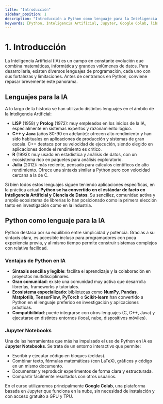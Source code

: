 ```yaml
---
title: "Introducción"
sidebar_position: 1
description: "Introducción a Python como lenguaje para la Inteligencia Artificial, su ecosistema de librerías y el uso de Jupyter Notebooks."
keywords: [Python, Inteligencia Artificial, Jupyter, Google Colab, librerías IA]
---
```


<div class="justify-text">

# 1. Introducción

La Inteligencia Artificial (IA) es un campo en constante evolución que combina matemáticas, informática y grandes volúmenes de datos. Para desarrollarla, existen diversos lenguajes de programación, cada uno con sus fortalezas y limitaciones. Antes de centrarnos en Python, conviene repasar brevemente este panorama.

## Lenguajes para la IA

A lo largo de la historia se han utilizado distintos lenguajes en el ámbito de la Inteligencia Artificial:

* **LISP** (1958) y **Prolog** (1972): muy empleados en los inicios de la IA, especialmente en sistemas expertos y razonamiento lógico.
* **C++ y Java** (años 80-90 en adelante): ofrecen alto rendimiento y han sido habituales en aplicaciones de producción y sistemas de gran escala. C++ destaca por su velocidad de ejecución, siendo elegido en aplicaciones donde el rendimiento es crítico.
* **R** (1993): muy usado en estadística y análisis de datos, con un ecosistema rico en paquetes para análisis exploratorio.
* **Julia** (2012): más reciente, pensado para cálculos científicos de alto rendimiento. Ofrece una sintaxis similar a Python pero con velocidad cercana a la de C.

Si bien todos estos lenguajes siguen teniendo aplicaciones específicas, en la práctica actual **Python se ha convertido en el estándar de facto en Inteligencia Artificial y Ciencia de Datos**. Su sencillez, comunidad activa y amplio ecosistema de librerías lo han posicionado como la primera elección tanto en investigación como en la industria.

## Python como lenguaje para la IA

Python destaca por su equilibrio entre simplicidad y potencia. Gracias a su sintaxis clara, es accesible incluso para programadores con poca experiencia previa, y al mismo tiempo permite construir sistemas complejos con relativa facilidad.

### Ventajas de Python en IA

* **Sintaxis sencilla y legible**: facilita el aprendizaje y la colaboración en proyectos multidisciplinares.
* **Gran comunidad**: existe una comunidad muy activa que desarrolla librerías, frameworks y tutoriales.
* **Ecosistema especializado**: bibliotecas como **NumPy**, **Pandas**, **Matplotlib**, **TensorFlow**, **PyTorch** o **Scikit-learn** han convertido a Python en el lenguaje preferido en investigación y aplicaciones prácticas.
* **Compatibilidad**: puede integrarse con otros lenguajes (C, C++, Java) y ejecutarse en distintos entornos (local, nube, dispositivos móviles).

### Jupyter Notebooks

Una de las herramientas que más ha impulsado el uso de Python en IA es **Jupyter Notebooks**. Se trata de un entorno interactivo que permite:

* Escribir y ejecutar código en bloques (celdas).
* Combinar texto, fórmulas matemáticas (con LaTeX), gráficos y código en un mismo documento.
* Documentar y reproducir experimentos de forma clara y estructurada.
* Compartir fácilmente resultados con otros usuarios.

En el curso utilizaremos principalmente **Google Colab**, una plataforma basada en Jupyter que funciona en la nube, sin necesidad de instalación y con acceso gratuito a GPU y TPU.

</div>